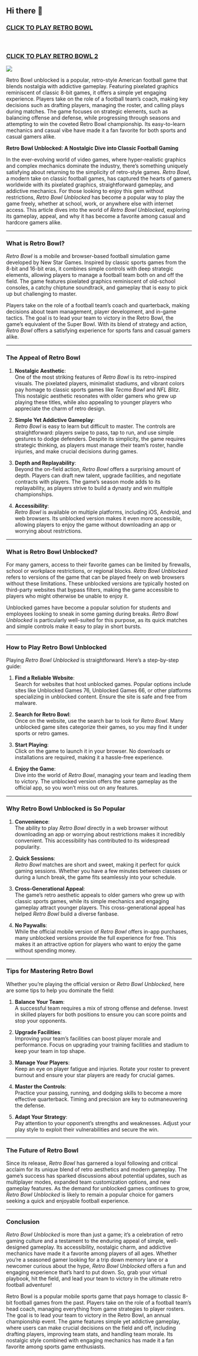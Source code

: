## Hi there 👋



<h3>
<a href="https://1lesson.guru">CLICK TO PLAY RETRO BOWL</a>
</br></br></br>

<a href="https://retrobowl-2.pages.dev">CLICK TO PLAY RETRO BOWL 2</A>

  
</h3>
<a href="https://retrobowl-2.pages.dev"><img src="https://clearcache.store/games.png"></a>

Retro Bowl unblocked is a popular, retro-style American football game that blends nostalgia with addictive gameplay. Featuring pixelated graphics reminiscent of classic 8-bit games, it offers a simple yet engaging experience. Players take on the role of a football team’s coach, making key decisions such as drafting players, managing the roster, and calling plays during matches. The game focuses on strategic elements, such as balancing offense and defense, while progressing through seasons and attempting to win the coveted Retro Bowl championship. Its easy-to-learn mechanics and casual vibe have made it a fan favorite for both sports and casual gamers alike.



**Retro Bowl Unblocked: A Nostalgic Dive into Classic Football Gaming**

In the ever-evolving world of video games, where hyper-realistic graphics and complex mechanics dominate the industry, there’s something uniquely satisfying about returning to the simplicity of retro-style games. *Retro Bowl*, a modern take on classic football games, has captured the hearts of gamers worldwide with its pixelated graphics, straightforward gameplay, and addictive mechanics. For those looking to enjoy this gem without restrictions, *Retro Bowl Unblocked* has become a popular way to play the game freely, whether at school, work, or anywhere else with internet access. This article dives into the world of *Retro Bowl Unblocked*, exploring its gameplay, appeal, and why it has become a favorite among casual and hardcore gamers alike.

---

### What is Retro Bowl?

*Retro Bowl* is a mobile and browser-based football simulation game developed by New Star Games. Inspired by classic sports games from the 8-bit and 16-bit eras, it combines simple controls with deep strategic elements, allowing players to manage a football team both on and off the field. The game features pixelated graphics reminiscent of old-school consoles, a catchy chiptune soundtrack, and gameplay that is easy to pick up but challenging to master.

Players take on the role of a football team’s coach and quarterback, making decisions about team management, player development, and in-game tactics. The goal is to lead your team to victory in the Retro Bowl, the game’s equivalent of the Super Bowl. With its blend of strategy and action, *Retro Bowl* offers a satisfying experience for sports fans and casual gamers alike.

---

### The Appeal of Retro Bowl

1. **Nostalgic Aesthetic**:  
   One of the most striking features of *Retro Bowl* is its retro-inspired visuals. The pixelated players, minimalist stadiums, and vibrant colors pay homage to classic sports games like *Tecmo Bowl* and *NFL Blitz*. This nostalgic aesthetic resonates with older gamers who grew up playing these titles, while also appealing to younger players who appreciate the charm of retro design.

2. **Simple Yet Addictive Gameplay**:  
   *Retro Bowl* is easy to learn but difficult to master. The controls are straightforward: players swipe to pass, tap to run, and use simple gestures to dodge defenders. Despite its simplicity, the game requires strategic thinking, as players must manage their team’s roster, handle injuries, and make crucial decisions during games.

3. **Depth and Replayability**:  
   Beyond the on-field action, *Retro Bowl* offers a surprising amount of depth. Players can draft new talent, upgrade facilities, and negotiate contracts with players. The game’s season mode adds to its replayability, as players strive to build a dynasty and win multiple championships.

4. **Accessibility**:  
   *Retro Bowl* is available on multiple platforms, including iOS, Android, and web browsers. Its unblocked version makes it even more accessible, allowing players to enjoy the game without downloading an app or worrying about restrictions.

---

### What is Retro Bowl Unblocked?

For many gamers, access to their favorite games can be limited by firewalls, school or workplace restrictions, or regional blocks. *Retro Bowl Unblocked* refers to versions of the game that can be played freely on web browsers without these limitations. These unblocked versions are typically hosted on third-party websites that bypass filters, making the game accessible to players who might otherwise be unable to enjoy it.

Unblocked games have become a popular solution for students and employees looking to sneak in some gaming during breaks. *Retro Bowl Unblocked* is particularly well-suited for this purpose, as its quick matches and simple controls make it easy to play in short bursts.

---

### How to Play Retro Bowl Unblocked

Playing *Retro Bowl Unblocked* is straightforward. Here’s a step-by-step guide:

1. **Find a Reliable Website**:  
   Search for websites that host unblocked games. Popular options include sites like Unblocked Games 76, Unblocked Games 66, or other platforms specializing in unblocked content. Ensure the site is safe and free from malware.

2. **Search for Retro Bowl**:  
   Once on the website, use the search bar to look for *Retro Bowl*. Many unblocked game sites categorize their games, so you may find it under sports or retro games.

3. **Start Playing**:  
   Click on the game to launch it in your browser. No downloads or installations are required, making it a hassle-free experience.

4. **Enjoy the Game**:  
   Dive into the world of *Retro Bowl*, managing your team and leading them to victory. The unblocked version offers the same gameplay as the official app, so you won’t miss out on any features.

---

### Why Retro Bowl Unblocked is So Popular

1. **Convenience**:  
   The ability to play *Retro Bowl* directly in a web browser without downloading an app or worrying about restrictions makes it incredibly convenient. This accessibility has contributed to its widespread popularity.

2. **Quick Sessions**:  
   *Retro Bowl* matches are short and sweet, making it perfect for quick gaming sessions. Whether you have a few minutes between classes or during a lunch break, the game fits seamlessly into your schedule.

3. **Cross-Generational Appeal**:  
   The game’s retro aesthetic appeals to older gamers who grew up with classic sports games, while its simple mechanics and engaging gameplay attract younger players. This cross-generational appeal has helped *Retro Bowl* build a diverse fanbase.

4. **No Paywalls**:  
   While the official mobile version of *Retro Bowl* offers in-app purchases, many unblocked versions provide the full experience for free. This makes it an attractive option for players who want to enjoy the game without spending money.

---

### Tips for Mastering Retro Bowl

Whether you’re playing the official version or *Retro Bowl Unblocked*, here are some tips to help you dominate the field:

1. **Balance Your Team**:  
   A successful team requires a mix of strong offense and defense. Invest in skilled players for both positions to ensure you can score points and stop your opponents.

2. **Upgrade Facilities**:  
   Improving your team’s facilities can boost player morale and performance. Focus on upgrading your training facilities and stadium to keep your team in top shape.

3. **Manage Your Players**:  
   Keep an eye on player fatigue and injuries. Rotate your roster to prevent burnout and ensure your star players are ready for crucial games.

4. **Master the Controls**:  
   Practice your passing, running, and dodging skills to become a more effective quarterback. Timing and precision are key to outmaneuvering the defense.

5. **Adapt Your Strategy**:  
   Pay attention to your opponent’s strengths and weaknesses. Adjust your play style to exploit their vulnerabilities and secure the win.

---

### The Future of Retro Bowl

Since its release, *Retro Bowl* has garnered a loyal following and critical acclaim for its unique blend of retro aesthetics and modern gameplay. The game’s success has sparked discussions about potential updates, such as multiplayer modes, expanded team customization options, and new gameplay features. As the demand for unblocked games continues to grow, *Retro Bowl Unblocked* is likely to remain a popular choice for gamers seeking a quick and enjoyable football experience.

---

### Conclusion

*Retro Bowl Unblocked* is more than just a game; it’s a celebration of retro gaming culture and a testament to the enduring appeal of simple, well-designed gameplay. Its accessibility, nostalgic charm, and addictive mechanics have made it a favorite among players of all ages. Whether you’re a seasoned gamer looking for a trip down memory lane or a newcomer curious about the hype, *Retro Bowl Unblocked* offers a fun and engaging experience that’s hard to put down. So, grab your virtual playbook, hit the field, and lead your team to victory in the ultimate retro football adventure!

Retro Bowl is a popular mobile sports game that pays homage to classic 8-bit football games from the past. Players take on the role of a football team’s head coach, managing everything from game strategies to player rosters. The goal is to lead your team to victory in the Retro Bowl, an annual championship event. The game features simple yet addictive gameplay, where users can make crucial decisions on the field and off, including drafting players, improving team stats, and handling team morale. Its nostalgic style combined with engaging mechanics has made it a fan favorite among sports game enthusiasts.





